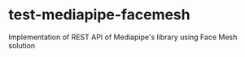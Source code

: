 # test-mediapipe-facemesh
Implementation of REST API of Mediapipe's library using Face Mesh solution
